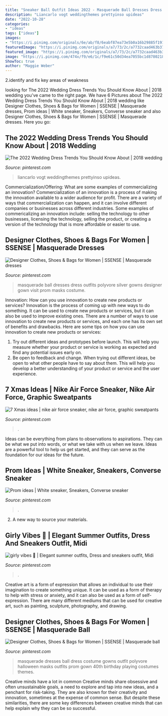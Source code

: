 ```yaml
---
title: "Sneaker Ball Outfit Ideas 2022 - Masquerade Ball Dresses Dress Outfits Polyvore Silver Gowns Designer Gown Visit Prom Masks Costume"
description: "Liancarlo vogt weddingthemes prettyinso upideas"
date: "2022-10-28"
categories:
- "ideas"
tags: ["ideas"]
images:
- "https://i.pinimg.com/originals/6e/ab/f8/6eabf87ea73e5b0a16b29885f1913f6a.jpg"
featuredImage: "https://i.pinimg.com/originals/a7/73/2c/a7732caad463b376f195af37fcc06105.jpg"
featured_image: "https://i.pinimg.com/originals/a7/73/2c/a7732caad463b376f195af37fcc06105.jpg"
image: "https://i.pinimg.com/474x/f9/e6/1c/f9e61c50d34ea7055bc1d8780218eb11.jpg"
ShowToc: true
author: "Maggie Weber"
---
```



2.identify and fix key areas of weakness 

	

		
looking for The 2022 Wedding Dress Trends You Should Know About | 2018 wedding you've came to the right page. We have 6 Pictures about The 2022 Wedding Dress Trends You Should Know About | 2018 wedding like Designer Clothes, Shoes &amp; Bags for Women | SSENSE | Masquerade dresses, Prom ideas | White sneaker, Sneakers, Converse sneaker and also Designer Clothes, Shoes &amp; Bags for Women | SSENSE | Masquerade dresses. Here you go:
		
    
## The 2022 Wedding Dress Trends You Should Know About | 2018 Wedding

<img loading=lazy src="https://i.pinimg.com/originals/a7/73/2c/a7732caad463b376f195af37fcc06105.jpg" onerror="this.onerror=null;this.src='https://tse4.mm.bing.net/th?id=OIP.ed4DCaz4vnAnezKULFIQiAHaJ4&amp;pid=15.1';" alt="The 2022 Wedding Dress Trends You Should Know About | 2018 wedding">

_Source: pinterest.com_

>liancarlo vogt weddingthemes prettyinso upideas. 

	

Commercialization/Offering: What are some examples of commercializing an innovation?
Commercialization of an innovation is a process of making the innovation available to a wider audience for profit. There are a variety of ways that commercialization can happen, and it can involve different companies or businesses across different industries. Some examples of commericalizing an innovation include: selling the technology to other businesses, licensing the technology, selling the product, or creating a version of the technology that is more affordable or easier to use.

    
## Designer Clothes, Shoes &amp; Bags For Women | SSENSE | Masquerade Dresses

<img loading=lazy src="https://i.pinimg.com/originals/2c/48/fb/2c48fbadadf028a50f572d2523064526.jpg" onerror="this.onerror=null;this.src='https://tse1.mm.bing.net/th?id=OIP.86v0YSNvfblzOrLJqYz7ZgHaK7&amp;pid=15.1';" alt="Designer Clothes, Shoes &amp; Bags for Women | SSENSE | Masquerade dresses">

_Source: pinterest.com_

>masquerade ball dresses dress outfits polyvore silver gowns designer gown visit prom masks costume. 

	

Innovation: How can you use innovation to create new products or services?
Innovation is the process of coming up with new ways to do something. It can be used to create new products or services, but it can also be used to improve existing ones. There are a number of ways to use innovation to create new products or services, and each one has its own set of benefits and drawbacks. Here are some tips on how you can use innovation to create new products or services: 
1. Try out different ideas and prototypes before launch. This will help you measure whether your product or service is working as expected and find any potential issues early on. 
2. Be open to feedback and change. When trying out different ideas, be open to what other people have to say about them. This will help you develop a better understanding of your product or service and the user experience. 

    
## 7 Xmas Ideas | Nike Air Force Sneaker, Nike Air Force, Graphic Sweatpants

<img loading=lazy src="https://i.pinimg.com/474x/f9/e6/1c/f9e61c50d34ea7055bc1d8780218eb11.jpg" onerror="this.onerror=null;this.src='https://tse4.mm.bing.net/th?id=OIP.QRtO3PIjfVjV8cUSDSFtUAAAAA&amp;pid=15.1';" alt="7 Xmas ideas | nike air force sneaker, nike air force, graphic sweatpants">

_Source: pinterest.com_

>. 

	

Ideas can be everything from plans to observations to aspirations. They can be what we put into words, or what we take with us when we leave. Ideas are a powerful tool to help us get started, and they can serve as the foundation for our ideas for the future.

    
## Prom Ideas | White Sneaker, Sneakers, Converse Sneaker

<img loading=lazy src="https://i.pinimg.com/originals/fb/cd/57/fbcd5740e390808035b470bf9cdd65e9.jpg" onerror="this.onerror=null;this.src='https://tse3.mm.bing.net/th?id=OIP.rITYzLaQ3RSVChgN0s22WQHaHd&amp;pid=15.1';" alt="Prom ideas | White sneaker, Sneakers, Converse sneaker">

_Source: pinterest.com_

>. 

	

2. A new way to source your materials.

    
## Girly Vibes 🌷 | Elegant Summer Outfits, Dress And Sneakers Outfit, Midi

<img loading=lazy src="https://i.pinimg.com/originals/79/e9/db/79e9db9958bbf32e2ac1380d74375747.jpg" onerror="this.onerror=null;this.src='https://tse1.mm.bing.net/th?id=OIP.PbtVyWB38xineJcxfIledAHaHa&amp;pid=15.1';" alt="girly vibes 🌷 | Elegant summer outfits, Dress and sneakers outfit, Midi">

_Source: pinterest.com_

>. 

	

Creative art is a form of expression that allows an individual to use their imagination to create something unique. It can be used as a form of therapy to help with stress or anxiety, and it can also be used as a form of self-expression. There are many different mediums that can be used for creative art, such as painting, sculpture, photography, and drawing.

    
## Designer Clothes, Shoes &amp; Bags For Women | SSENSE | Masquerade Ball

<img loading=lazy src="https://i.pinimg.com/originals/6e/ab/f8/6eabf87ea73e5b0a16b29885f1913f6a.jpg" onerror="this.onerror=null;this.src='https://tse4.mm.bing.net/th?id=OIP.nifSz39WsZVvP4nrh0rgjAHaHa&amp;pid=15.1';" alt="Designer Clothes, Shoes &amp; Bags for Women | SSENSE | Masquerade ball">

_Source: pinterest.com_

>masquerade dresses ball dress costume gowns outfit polyvore halloween masks outfits prom gown 40th birthday playing costumes themes. 

	

Creative minds have a lot in common
Creative minds share obsessive and often unsustainable goals, a need to explore and tap into new ideas, and a penchant for risk-taking. They are also known for their creativity and innovation, sometimes at the expense of common sense. But despite these similarities, there are some key differences between creative minds that can help explain why they can be so successful.

